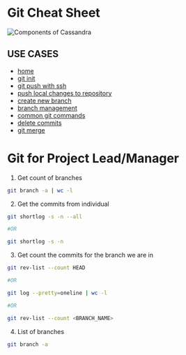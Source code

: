 # Git Cheat Sheet

![Components of Cassandra](./images/git-logo.png)

## USE CASES

- [home](https://github.com/JinnaBalu/GitCheatSheet#clone-the-existing-repositoty)
- [git init](https://github.com/JinnaBalu/GitCheatSheet/blob/master/use-cases/git-init.md#git-init)
- [git push with ssh](https://github.com/JinnaBalu/GitCheatSheet/blob/master/use-cases/git-push-with-ssh.md#setup-git-push-with-ssh)
- [push local changes to repository](https://github.com/JinnaBalu/GitCheatSheet/blob/master/use-cases/git-commit-file.md#committing-files)
- [create new branch](https://github.com/JinnaBalu/GitCheatSheet/blob/master/use-cases/create-branch.md#create-branch)
- [branch management](https://github.com/JinnaBalu/GitCheatSheet/blob/master/use-cases/branch-mangement.md#single-branch-for-production-and-development)
- [common git commands](https://github.com/JinnaBalu/GitCheatSheet/blob/master/use-cases/commonly-used-commands.md#common-commands-using-git)
- [delete commits](https://github.com/JinnaBalu/GitCheatSheet/blob/master/use-cases/delete-commits.md#remove-the-last-commitcommits-using-reset)
- [git merge](https://github.com/JinnaBalu/GitCheatSheet/blob/master/use-cases/git-merge.md#git-merge)

# Git for Project Lead/Manager

1. Get count of branches

```bash
git branch -a | wc -l
```

2. Get the commits from individual

```bash
git shortlog -s -n --all

#OR

git shortlog -s -n
```

3. Get count the commits for the branch we are in

```bash
git rev-list --count HEAD

#OR

git log --pretty=oneline | wc -l

#OR

git rev-list --count <BRANCH_NAME>
```

4. List of branches

```bash
git branch -a
```